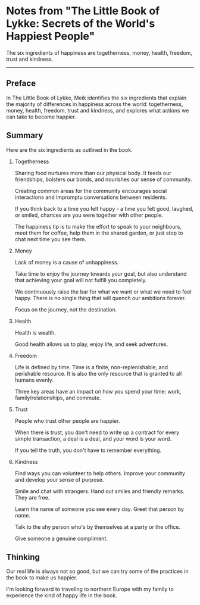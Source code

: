 # Notes from "The Little Book of Lykke: Secrets of the World's Happiest People"


The six ingredients of happiness are togetherness, money, health, freedom, trust and kindness.

<!--more-->

---

## Preface

In The Little Book of Lykke, Meik identifies the six ingredients that explain the majority of differences in happiness across the world: togetherness, money, health, freedom, trust and kindness, and explores what actions we can take to become happier.

## Summary

Here are the six ingredients as outlined in the book.

1. Togetherness

    Sharing food nurtures more than our physical body. It feeds our friendships, bolsters our bonds, and nourishes our sense of community.

    Creating common areas for the community encourages social interactions and impromptu conversations between residents.

    If you think back to a time you felt happy - a time you felt good, laughed, or smiled, chances are you were together with other people.

    The happiness tip is to make the effort to speak to your neighbours, meet them for coffee, help them in the shared garden, or just stop to chat next time you see them.

2. Money

    Lack of money is a cause of unhappiness.

    Take time to enjoy the journey towards your goal, but also understand that achieving your goal will not fulfill you completely.
 
    We continuously raise the bar for what we want or what we need to feel happy. There is no single thing that will quench our ambitions forever.

    Focus on the journey, not the destination. 

3. Health
    
    Health is wealth.

    Good health allows us to play, enjoy life, and seek adventures.

4. Freedom

    Life is defined by time. Time is a finite, non-replenishable, and perishable resource. It is also the only resource that is granted to all humans evenly.

    Three key areas have an impact on how you spend your time: work, family/relationships, and commute.

5. Trust
    
    People who trust other people are happier.

    When there is trust, you don't need to write up a contract for every simple transaction, a deal is a deal, and your word is your word.

    If you tell the truth, you don't have to remember everything.

6. Kindness
   
    Find ways you can volunteer to help others. Improve your community and develop your sense of purpose.

    Smile and chat with strangers. Hand out smiles and friendly remarks. They are free.

    Learn the name of someone you see every day. Greet that person by name.

    Talk to the shy person who's by themselves at a party or the office.
    
    Give someone a genuine compliment. 

## Thinking

Our real life is always not so good, but we can try some of the practices in the book to make us happier. 

I'm looking forward to traveling to northern Europe with my family to experience the kind of happy life in the book.

